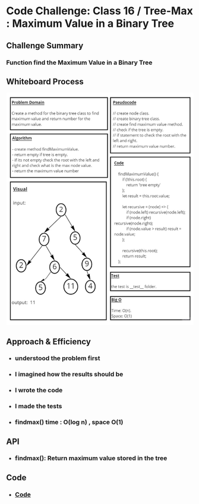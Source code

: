 # Code Challenge: Class 16 / Tree-Max : Maximum Value in a Binary Tree

## Challenge Summary

### Function find the Maximum Value in a Binary Tree

## Whiteboard Process

![img](./images/code16.jpg)

## Approach & Efficiency

* ###  understood the problem first

* ### I imagined how the results should be

* ### I wrote the code

* ### I made the tests

* ### findmax() time : O(log n) , space O(1)

## API

* ### findmax(): Return maximum value stored in the tree

## Code

* ### [Code](https://github.com/Duniaalkilany/data-structures-and-algorithms/tree/main/401-challenges/tree-max/binaryTreeFindMax.js)
